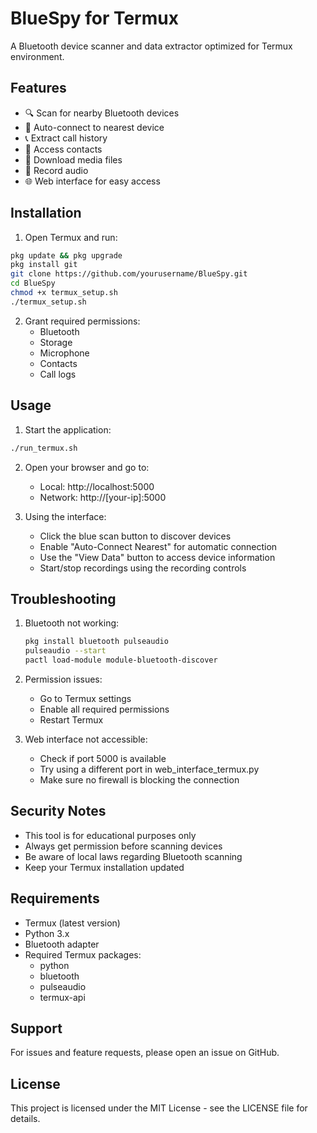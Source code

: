 # BlueSpy for Termux

A Bluetooth device scanner and data extractor optimized for Termux environment.

## Features

- 🔍 Scan for nearby Bluetooth devices
- 📱 Auto-connect to nearest device
- 📞 Extract call history
- 👥 Access contacts
- 🎵 Download media files
- 🎤 Record audio
- 🌐 Web interface for easy access

## Installation

1. Open Termux and run:
```bash
pkg update && pkg upgrade
pkg install git
git clone https://github.com/yourusername/BlueSpy.git
cd BlueSpy
chmod +x termux_setup.sh
./termux_setup.sh
```

2. Grant required permissions:
   - Bluetooth
   - Storage
   - Microphone
   - Contacts
   - Call logs

## Usage

1. Start the application:
```bash
./run_termux.sh
```

2. Open your browser and go to:
   - Local: http://localhost:5000
   - Network: http://[your-ip]:5000

3. Using the interface:
   - Click the blue scan button to discover devices
   - Enable "Auto-Connect Nearest" for automatic connection
   - Use the "View Data" button to access device information
   - Start/stop recordings using the recording controls

## Troubleshooting

1. Bluetooth not working:
   ```bash
   pkg install bluetooth pulseaudio
   pulseaudio --start
   pactl load-module module-bluetooth-discover
   ```

2. Permission issues:
   - Go to Termux settings
   - Enable all required permissions
   - Restart Termux

3. Web interface not accessible:
   - Check if port 5000 is available
   - Try using a different port in web_interface_termux.py
   - Make sure no firewall is blocking the connection

## Security Notes

- This tool is for educational purposes only
- Always get permission before scanning devices
- Be aware of local laws regarding Bluetooth scanning
- Keep your Termux installation updated

## Requirements

- Termux (latest version)
- Python 3.x
- Bluetooth adapter
- Required Termux packages:
  - python
  - bluetooth
  - pulseaudio
  - termux-api

## Support

For issues and feature requests, please open an issue on GitHub.

## License

This project is licensed under the MIT License - see the LICENSE file for details. 